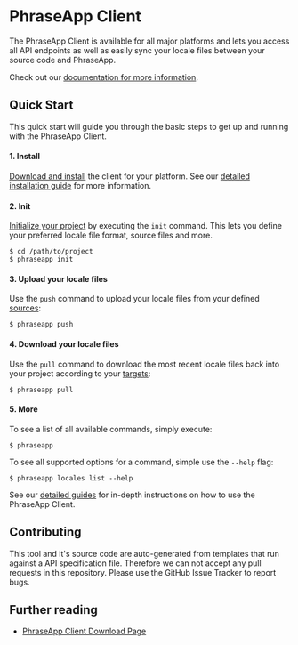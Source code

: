 # PhraseApp Client

The PhraseApp Client is available for all major platforms and lets you access all API endpoints as well as easily sync your locale files between your source code and PhraseApp.

Check out our [documentation for more information](http://docs.phraseapp.com/developers/cli/).

## Quick Start

This quick start will guide you through the basic steps to get up and running with the PhraseApp Client.

#### 1. Install

[Download and install](https://phraseapp.com/cli) the client for your platform. See our [detailed installation guide](http://docs.phraseapp.com/developers/cli/installation#download) for more information.

#### 2. Init

[Initialize your project](http://docs.phraseapp.com/developers/cli/installation#initialization) by executing the `init` command. This lets you define your preferred locale file format, source files and more.

    $ cd /path/to/project
    $ phraseapp init

#### 3. Upload your locale files

Use the `push` command to upload your locale files from your defined [sources](http://docs.phraseapp.com/developers/cli/configuration#sources):

    $ phraseapp push

#### 4. Download your locale files

Use the `pull` command to download the most recent locale files back into your project according to your [targets](http://docs.phraseapp.com/developers/cli/configuration#targets):

    $ phraseapp pull

#### 5. More

To see a list of all available commands, simply execute:

    $ phraseapp

To see all supported options for a command, simple use the `--help` flag:

    $ phraseapp locales list --help

See our [detailed guides](http://docs.phraseapp.com/developers/cli/) for in-depth instructions on how to use the PhraseApp Client.

## Contributing

This tool and it's source code are auto-generated from templates that run against a API specification file. Therefore we can not accept any pull requests in this repository. Please use the GitHub Issue Tracker to report bugs.

## Further reading
* [PhraseApp Client Download Page](https://phraseapp.com/cli)
